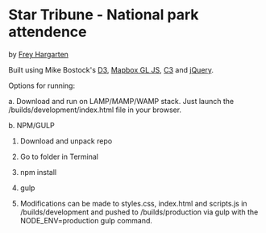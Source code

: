 Star Tribune - National park attendence
================

by [Frey Hargarten](https://github.com/jeffhargarten)

Built using Mike Bostock's [D3](https://github.com/mbostock/d3), [Mapbox GL JS](https://github.com/mapbox/mapbox-gl-js), [C3](https://github.com/c3js/c3) and [jQuery](https://github.com/jquery/jquery).

Options for running:

a. Download and run on LAMP/MAMP/WAMP stack. Just launch the /builds/development/index.html file in your browser.

b. NPM/GULP

1. Download and unpack repo

2. Go to folder in Terminal

3. npm install

4. gulp

5. Modifications can be made to styles.css, index.html and scripts.js in /builds/development and pushed to /builds/production via gulp with the NODE_ENV=production gulp command.